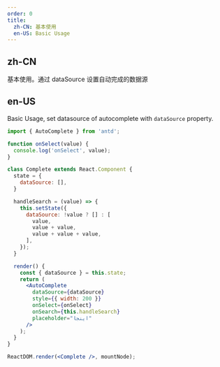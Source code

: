```yaml
---
order: 0
title:
  zh-CN: 基本使用
  en-US: Basic Usage
---
```


## zh-CN

基本使用。通过 dataSource 设置自动完成的数据源

## en-US

Basic Usage, set datasource of autocomplete with `dataSource` property.

````jsx
import { AutoComplete } from 'antd';

function onSelect(value) {
  console.log('onSelect', value);
}

class Complete extends React.Component {
  state = {
    dataSource: [],
  }

  handleSearch = (value) => {
    this.setState({
      dataSource: !value ? [] : [
        value,
        value + value,
        value + value + value,
      ],
    });
  }

  render() {
    const { dataSource } = this.state;
    return (
      <AutoComplete
        dataSource={dataSource}
        style={{ width: 200 }}
        onSelect={onSelect}
        onSearch={this.handleSearch}
        placeholder="اینجا"
      />
    );
  }
}

ReactDOM.render(<Complete />, mountNode);
````
